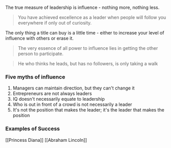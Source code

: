 The true measure of leadership is influence - nothing more, nothing less.

 > You have achieved excellence as a leader when people will follow you everywhere if only out of curiosity.

The only thing a title can buy is a little time - either to increase your level of influence with others or erase it.

> The very essence of all power to influence lies in getting the other person to participate.

> He who thinks he leads, but has no followers, is only taking a walk

### Five myths of influence
1. Managers can maintain direction, but they can't change it
2. Entrepreneurs are not always leaders
3. IQ doesn't necessarily equate to leadership
4. Who is out in front of a crowd is not necessarily a leader
5. It's not the position that makes the leader; it's the leader that makes the position
### Examples of Success
[[Princess Diana]]
[[Abraham Lincoln]]
